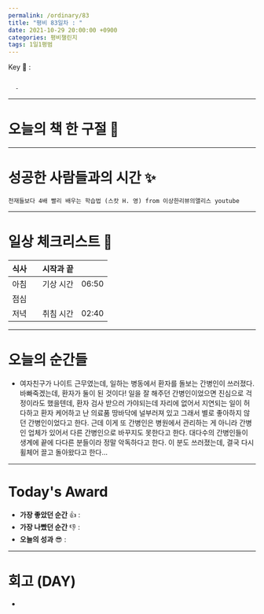 ```yaml
---
permalink: /ordinary/83
title: "평비 83일차 : "
date: 2021-10-29 20:00:00 +0900
categories: 평비챌린지
tags: 1일1평범
---  
```

Key 🔑 : 
```

  - 
```

---
# 오늘의 책 한 구절 📕


---
# 성공한 사람들과의 시간 ✨
`천재들보다 4배 빨리 배우는 학습법 (스캇 H. 영) from 이상한리뷰의앨리스 youtube`  

---
# 일상 체크리스트 📃

| 식사 |  | 시작과 끝 |  |
|:----:|:----:|:----:|:----:|
| 아침 |  | 기상 시간 | 06:50 |
| 점심 |  |  |  |
| 저녁 |  | 취침 시간 | 02:40 |

---
# 오늘의 순간들
- 여자친구가 나이트 근무였는데, 일하는 병동에서 환자를 돌보는 간병인이 쓰러졌다. 바빠죽겠는데, 환자가 둘이 된 것이다! 일을 잘 해주던 간병인이었으면 진심으로 걱정이라도 했을텐데, 환자 검사 받으러 가야되는데 자리에 없어서 지연되는 일이 허다하고 환자 케어하고 난 의료품 땅바닥에 널부러져 있고 그래서 별로 좋아하지 않던 간병인이었다고 한다. 근데 이게 또 간병인은 병원에서 관리하는 게 아니라 간병인 업체가 있어서 다른 간병인으로 바꾸지도 못한다고 한다. 대다수의 간병인들이 생계에 끝에 다다른 분들이라 정말 악독하다고 한다. 이 분도 쓰러졌는데, 결국 다시 휠체어 끌고 돌아왔다고 한다...

---
# Today's Award
- **가장 좋았던 순간** 👍 : 
- **가장 나빴던 순간** 👎 : 
- **오늘의 성과** 😎 : 

---
# 회고 (DAY)
- 